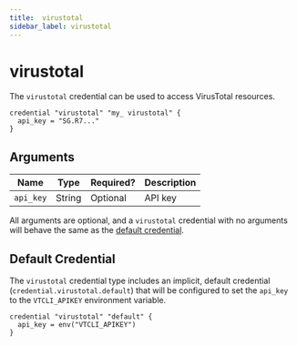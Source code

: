 ```yaml
---
title:  virustotal
sidebar_label: virustotal
---
```


# virustotal

The `virustotal` credential can be used to access VirusTotal resources.

```hcl
credential "virustotal" "my_ virustotal" {
  api_key = "SG.R7..."
}
```

## Arguments

| Name            | Type    | Required?| Description
|-----------------|---------|----------|-------------------
| `api_key`         |  String | Optional | API key

All arguments are optional, and a `virustotal` credential with no arguments will behave the same as the [default credential](#default-credential).

## Default Credential

The `virustotal` credential type includes an implicit, default credential (`credential.virustotal.default`) that will be configured to set the `api_key` to the `VTCLI_APIKEY` environment variable.

```hcl
credential "virustotal" "default" {
  api_key = env("VTCLI_APIKEY")
}
```
